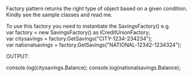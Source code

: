 Factory pattern returns the right type of object based on a given condition. Kindly see the sample classes and read me.

To use this factory you need to instantiate the SavingsFactory() e.g.
<br>
var factory = new SavingsFactory() as ICreditUnionFactory;<br>
var citysavings = factory.GetSavings("CITY-1234-234234");<br>
var nationalsavings = factory.GetSavings("NATIONAL-12342-1234324");

OUTPUT:

console.log(citysavings.Balance);
console.log(nationalsavings.Balance);

